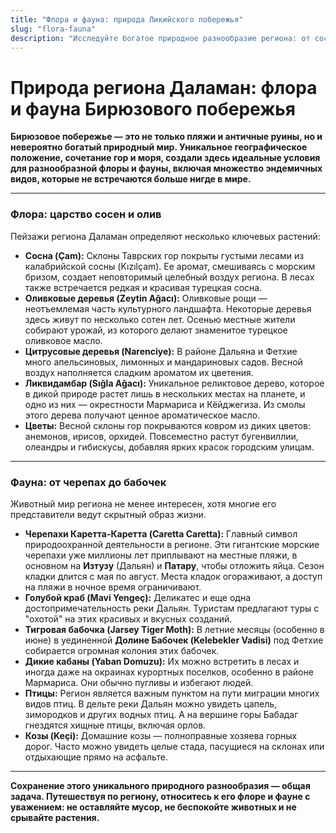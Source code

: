 ```yaml
---
title: "Флора и фауна: природа Ликийского побережья"
slug: "flora-fauna"
description: "Исследуйте богатое природное разнообразие региона: от сосновых лесов и оливковых рощ до редких видов животных и знаменитых черепах каретта-каретта."
---
```

# Природа региона Даламан: флора и фауна Бирюзового побережья

**Бирюзовое побережье — это не только пляжи и античные руины, но и невероятно богатый природный мир. Уникальное географическое положение, сочетание гор и моря, создали здесь идеальные условия для разнообразной флоры и фауны, включая множество эндемичных видов, которые не встречаются больше нигде в мире.**

---

### Флора: царство сосен и олив

Пейзажи региона Даламан определяют несколько ключевых растений:

-   **Сосна (Çam):** Склоны Таврских гор покрыты густыми лесами из калабрийской сосны (Kızılçam). Ее аромат, смешиваясь с морским бризом, создает неповторимый целебный воздух региона. В лесах также встречается редкая и красивая турецкая сосна.
-   **Оливковые деревья (Zeytin Ağacı):** Оливковые рощи — неотъемлемая часть культурного ландшафта. Некоторые деревья здесь живут по несколько сотен лет. Осенью местные жители собирают урожай, из которого делают знаменитое турецкое оливковое масло.
-   **Цитрусовые деревья (Narenciye):** В районе Дальяна и Фетхие много апельсиновых, лимонных и мандариновых садов. Весной воздух наполняется сладким ароматом их цветения.
-   **Ликвидамбар (Sığla Ağacı):** Уникальное реликтовое дерево, которое в дикой природе растет лишь в нескольких местах на планете, и одно из них — окрестности Мармариса и Кёйджегиза. Из смолы этого дерева получают ценное ароматическое масло.
-   **Цветы:** Весной склоны гор покрываются ковром из диких цветов: анемонов, ирисов, орхидей. Повсеместно растут бугенвиллии, олеандры и гибискусы, добавляя ярких красок городским улицам.

---

### Фауна: от черепах до бабочек

Животный мир региона не менее интересен, хотя многие его представители ведут скрытный образ жизни.

-   **Черепахи Каретта-Каретта (Caretta Caretta):** Главный символ природоохранной деятельности в регионе. Эти гигантские морские черепахи уже миллионы лет приплывают на местные пляжи, в основном на **Изтузу** (Дальян) и **Патару**, чтобы отложить яйца. Сезон кладки длится с мая по август. Места кладок огораживают, а доступ на пляжи в ночное время ограничивают.
-   **Голубой краб (Mavi Yengeç):** Деликатес и еще одна достопримечательность реки Дальян. Туристам предлагают туры с "охотой" на этих красивых и вкусных созданий.
-   **Тигровая бабочка (Jarsey Tiger Moth):** В летние месяцы (особенно в июне) в уединенной **Долине Бабочек (Kelebekler Vadisi)** под Фетхие собирается огромная колония этих бабочек.
-   **Дикие кабаны (Yaban Domuzu):** Их можно встретить в лесах и иногда даже на окраинах курортных поселков, особенно в районе Мармариса. Они обычно пугливы и избегают людей.
-   **Птицы:** Регион является важным пунктом на пути миграции многих видов птиц. В дельте реки Дальян можно увидеть цапель, зимородков и других водных птиц. А на вершине горы Бабадаг гнездятся хищные птицы, включая орлов.
-   **Козы (Keçi):** Домашние козы — полноправные хозяева горных дорог. Часто можно увидеть целые стада, пасущиеся на склонах или отдыхающие прямо на асфальте.

---

**Сохранение этого уникального природного разнообразия — общая задача. Путешествуя по региону, относитесь к его флоре и фауне с уважением: не оставляйте мусор, не беспокойте животных и не срывайте растения.** 